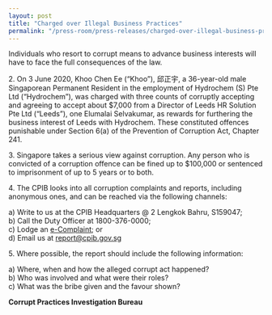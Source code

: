 ```yaml
---
layout: post
title: "Charged over Illegal Business Practices"
permalink: "/press-room/press-releases/charged-over-illegal-business-practices"
---
```

Individuals who resort to corrupt means to advance business interests will have to face the full consequences of the law.

2\.      On 3 June 2020, Khoo Chen Ee (“Khoo”), 邱正宇, a 36-year-old male Singaporean Permanent Resident in the employment of Hydrochem (S) Pte Ltd (“Hydrochem”), was charged with three counts of corruptly accepting and agreeing to accept  about $7,000 from a Director of Leeds HR Solution Pte Ltd (“Leeds”), one Elumalai Selvakumar, as rewards for furthering the business interest of Leeds with Hydrochem. These constituted offences punishable under Section 6(a) of the Prevention of Corruption Act, Chapter 241.

3\.      Singapore takes a serious view against corruption. Any person who is convicted of a corruption offence can be fined up to $100,000 or sentenced to imprisonment of up to 5 years or to both.
     
4\.      The CPIB looks into all corruption complaints and reports, including anonymous ones, and can be reached via the following channels:

a) Write to us at the CPIB Headquarters @ 2 Lengkok Bahru, S159047;<br />
b) Call the Duty Officer at 1800-376-0000;<br />
c) Lodge an [e-Complaint](/e-services/e-complaint-for-corrupt-conduct); or<br>
d) Email us at <a class="spamspan" href="mailto:report@cpib.gov.sg">report@cpib.gov.sg</a>

5\.        Where possible, the report should include the following information:

a) Where, when and how the alleged corrupt act happened?<br />
b) Who was involved and what were their roles?<br />
c) What was the bribe given and the favour shown?

**Corrupt Practices Investigation Bureau**
